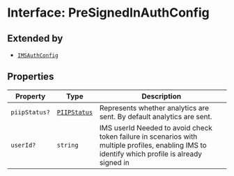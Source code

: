 # Interface: PreSignedInAuthConfig

## Extended by

- [`IMSAuthConfig`](ims-auth-config/index.md)

## Properties

| Property | Type | Description |
| ------ | ------ | ------ |
| `piipStatus?` | [`PIIPStatus`](../../HostInfo.types/enumerations/PIIPstatus.md) | Represents whether analytics are sent. By default analytics are sent. |
| `userId?` | `string` | IMS userId Needed to avoid check token failure in scenarios with multiple profiles, enabling IMS to identify which profile is already signed in |
